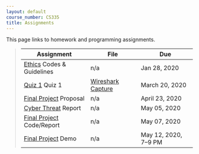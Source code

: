 ```yaml
---
layout: default
course_number: CS335
title: Assignments
---
```


This page links to homework and programming assignments.

> Assignment | File | Due
> ---------- | ---- | ---
> [Ethics](ethics.html) Codes & Guidelines | n/a | Jan 28, 2020
> [Quiz 1](quiz1.html) Quiz 1 | [Wireshark Capture](files/ftp.pcapng) | March 20, 2020
> [Final Project](project.html) Proposal | n/a | April 23, 2020
> [Cyber Threat](cybercrime.html) Report | n/a | May 05, 2020
> [Final Project](project.html) Code/Report | n/a | May 07, 2020
> [Final Project](project.html) Demo | n/a | May 12, 2020, 7&ndash;9 PM
